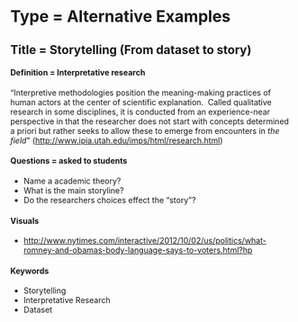 # Type = Alternative Examples
## Title = Storytelling (From dataset to story)
####  Definition = Interpretative research
“Interpretive methodologies position the meaning-making practices of human actors at the center of scientific explanation.  Called qualitative research in some disciplines, it is conducted from an experience-near perspective in that the researcher does not start with concepts determined a priori but rather seeks to allow these to emerge from encounters in _the field_"
(http://www.ipia.utah.edu/imps/html/research.html)
#### Questions = asked to students
* Name a academic theory?
* What is the main storyline?
* Do the researchers choices effect the “story”?
#### Visuals
* http://www.nytimes.com/interactive/2012/10/02/us/politics/what-romney-and-obamas-body-language-says-to-voters.html?hp
#### Keywords
* Storytelling
* Interpretative Research
* Dataset